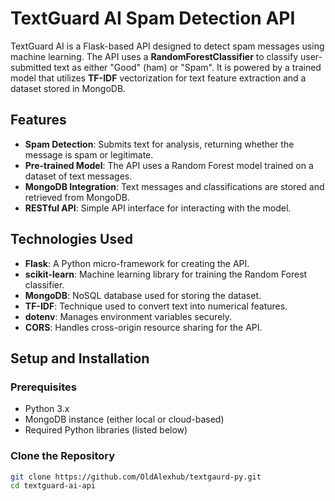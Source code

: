 # TextGuard AI Spam Detection API

TextGuard AI is a Flask-based API designed to detect spam messages using machine learning. The API uses a **RandomForestClassifier** to classify user-submitted text as either "Good" (ham) or "Spam". It is powered by a trained model that utilizes **TF-IDF** vectorization for text feature extraction and a dataset stored in MongoDB.

## Features

- **Spam Detection**: Submits text for analysis, returning whether the message is spam or legitimate.
- **Pre-trained Model**: The API uses a Random Forest model trained on a dataset of text messages.
- **MongoDB Integration**: Text messages and classifications are stored and retrieved from MongoDB.
- **RESTful API**: Simple API interface for interacting with the model.

## Technologies Used

- **Flask**: A Python micro-framework for creating the API.
- **scikit-learn**: Machine learning library for training the Random Forest classifier.
- **MongoDB**: NoSQL database used for storing the dataset.
- **TF-IDF**: Technique used to convert text into numerical features.
- **dotenv**: Manages environment variables securely.
- **CORS**: Handles cross-origin resource sharing for the API.

## Setup and Installation

### Prerequisites

- Python 3.x
- MongoDB instance (either local or cloud-based)
- Required Python libraries (listed below)

### Clone the Repository

```bash
git clone https://github.com/OldAlexhub/textgaurd-py.git
cd textguard-ai-api
```
